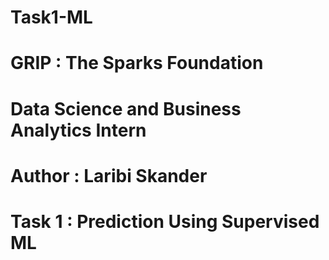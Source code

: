 # Task1-ML
# GRIP : The Sparks Foundation
# Data Science and Business Analytics Intern
# Author : Laribi Skander
# Task 1 : Prediction Using Supervised ML
